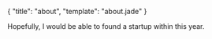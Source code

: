 {
  "title": "about",
  "template": "about.jade"
}


Hopefully, I would be able to found a startup within this year.
